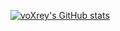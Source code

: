 [![voXrey's GitHub stats](https://github-readme-stats.vercel.app/api?username=voXrey)](https://github.com/voXrey/github-readme-stats)
